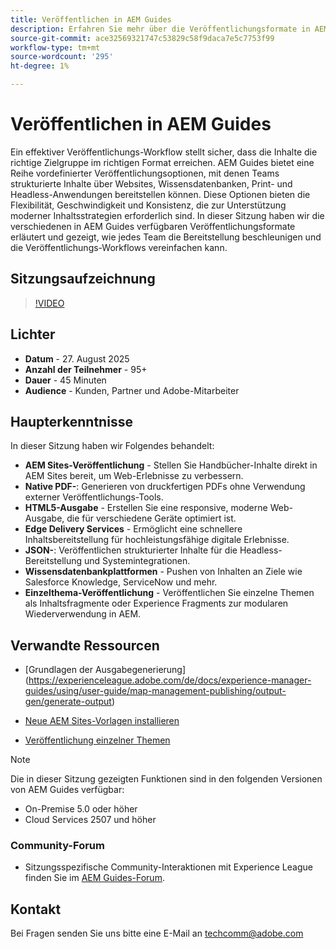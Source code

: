 ```yaml
---
title: Veröffentlichen in AEM Guides
description: Erfahren Sie mehr über die Veröffentlichungsformate in AEM Guides und darüber, wie Sie Inhalte über mehrere Kanäle hinweg bereitstellen können, einschließlich AEM Sites, PDFs, HTML5, Edge Delivery Services, JSON und mehr.
source-git-commit: ace32569321747c53829c58f9daca7e5c7753f99
workflow-type: tm+mt
source-wordcount: '295'
ht-degree: 1%

---
```


# Veröffentlichen in AEM Guides

Ein effektiver Veröffentlichungs-Workflow stellt sicher, dass die Inhalte die richtige Zielgruppe im richtigen Format erreichen. AEM Guides bietet eine Reihe vordefinierter Veröffentlichungsoptionen, mit denen Teams strukturierte Inhalte über Websites, Wissensdatenbanken, Print- und Headless-Anwendungen bereitstellen können. Diese Optionen bieten die Flexibilität, Geschwindigkeit und Konsistenz, die zur Unterstützung moderner Inhaltsstrategien erforderlich sind.
In dieser Sitzung haben wir die verschiedenen in AEM Guides verfügbaren Veröffentlichungsformate erläutert und gezeigt, wie jedes Team die Bereitstellung beschleunigen und die Veröffentlichungs-Workflows vereinfachen kann.


## Sitzungsaufzeichnung

>[!VIDEO](https://video.tv.adobe.com/v/3472888/?quality=12&learn=on)

## Lichter

- **Datum** - 27. August 2025
- **Anzahl der Teilnehmer** - 95+
- **Dauer** - 45 Minuten
- **Audience** - Kunden, Partner und Adobe-Mitarbeiter

## Haupterkenntnisse

In dieser Sitzung haben wir Folgendes behandelt:
- **AEM Sites-Veröffentlichung** - Stellen Sie Handbücher-Inhalte direkt in AEM Sites bereit, um Web-Erlebnisse zu verbessern.
- **Native PDF-**: Generieren von druckfertigen PDFs ohne Verwendung externer Veröffentlichungs-Tools.
- **HTML5-Ausgabe** - Erstellen Sie eine responsive, moderne Web-Ausgabe, die für verschiedene Geräte optimiert ist.
- **Edge Delivery Services** - Ermöglicht eine schnellere Inhaltsbereitstellung für hochleistungsfähige digitale Erlebnisse.
- **JSON-**: Veröffentlichen strukturierter Inhalte für die Headless-Bereitstellung und Systemintegrationen.
- **Wissensdatenbankplattformen** - Pushen von Inhalten an Ziele wie Salesforce Knowledge, ServiceNow und mehr.
- **Einzelthema-Veröffentlichung** - Veröffentlichen Sie einzelne Themen als Inhaltsfragmente oder Experience Fragments zur modularen Wiederverwendung in AEM.


## Verwandte Ressourcen

- [Grundlagen der Ausgabegenerierung] (https://experienceleague.adobe.com/de/docs/experience-manager-guides/using/user-guide/map-management-publishing/output-gen/generate-output)

- [Neue AEM Sites-Vorlagen installieren](https://experienceleague.adobe.com/de/docs/experience-manager-guides/using/knowledge-base/kb-articles/publishing/aem-site-templates/download-install-aem-sites-templates-cs-kb)

- [Veröffentlichung einzelner Themen](https://experienceleague.adobe.com/en/docs/experience-manager-guides/using/user-guide/map-management-publishing/output-gen/generate-output/single-topic-publishing/publish-content-fragment.html)



>[!NOTE]
>
> Die in dieser Sitzung gezeigten Funktionen sind in den folgenden Versionen von AEM Guides verfügbar:
> - On-Premise 5.0 oder höher
> - Cloud Services 2507 und höher


### Community-Forum

- Sitzungsspezifische Community-Interaktionen mit Experience League finden Sie im [AEM Guides-Forum](https://experienceleaguecommunities.adobe.com/t5/experience-manager-guides/bd-p/xml-documentation-discussions?profile.language=de).


## Kontakt

Bei Fragen senden Sie uns bitte eine E-Mail an <techcomm@adobe.com>
